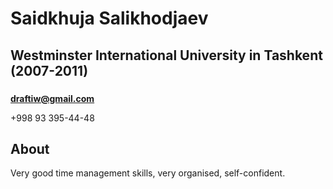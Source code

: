 # Saidkhuja Salikhodjaev

## Westminster International University in Tashkent (2007-2011)

###

**draftiw@gmail.com**

+998 93 395-44-48

## About

Very good time management skills, very organised, self-confident. 



